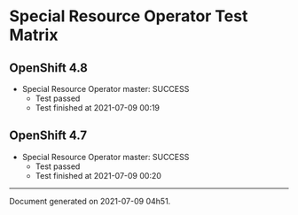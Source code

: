 
Special Resource Operator Test Matrix
=====================================

OpenShift 4.8
-------------


* Special Resource Operator master: SUCCESS
  - Test passed
  - Test finished at 2021-07-09 00:19

OpenShift 4.7
-------------


* Special Resource Operator master: SUCCESS
  - Test passed
  - Test finished at 2021-07-09 00:20


---
Document generated on 2021-07-09 04h51.
